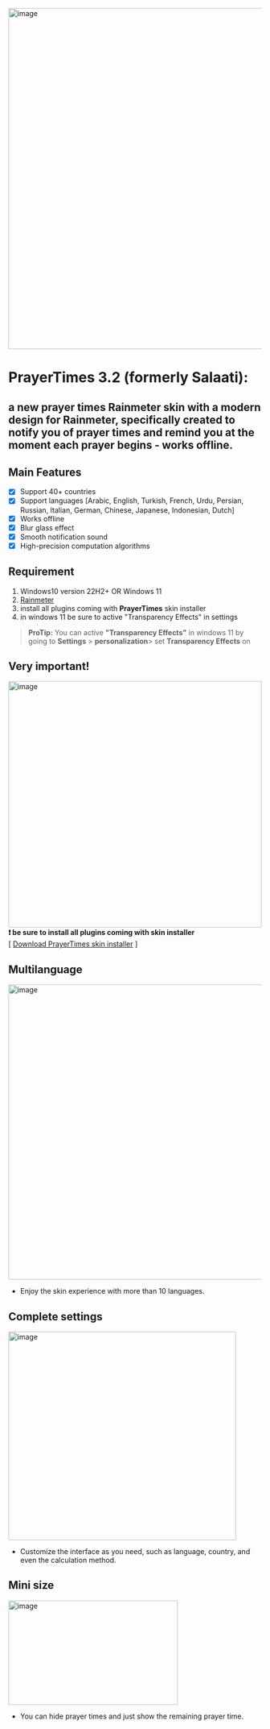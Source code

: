 <img width="694" height="677" alt="image" src="https://github.com/user-attachments/assets/c7aa48b2-c6cc-4bad-8c66-7e1f55d44882" /><br>



# PrayerTimes 3.2 (formerly Salaati):
## a new prayer times Rainmeter skin with a modern design for Rainmeter, specifically created to notify you of prayer times and remind you at the moment each prayer begins - works offline. 

## Main Features

 - [x] Support 40+ countries
 - [x] Support languages [Arabic, English, Turkish, French, Urdu, Persian, Russian, Italian, German, Chinese, Japanese, Indonesian, Dutch]
 - [x] Works offline
 - [x] Blur glass effect
 - [x] Smooth notification sound
 - [x] High-precision computation algorithms

## Requirement 

 1. Windows10 version 22H2+ OR Windows 11
 2. [Rainmeter](https://www.rainmeter.net/)
 3. install all plugins coming with **PrayerTimes** skin installer
 4. in windows 11 be sure to active "Transparency Effects" in settings 

> **ProTip:** You can active **"Transparency Effects"** in windows 11 by going to **Settings** > **personalization**> set **Transparency Effects** on

## Very important!
<img width="504" height="489" alt="image" src="https://github.com/user-attachments/assets/f100266a-1887-4127-9363-0e28a5295ccd" /><br>
   **❗️ be sure to install all plugins coming with skin installer** <br>
[ [Download PrayerTimes skin installer](https://github.com/m7slm/Prayer-Times/releases/download/v3.2/PrayerTimes_3.2.rmskin) ]

## Multilanguage
<img width="651" height="586" alt="image" src="https://github.com/user-attachments/assets/0d3ccbd5-a3d8-4bb9-9afe-4306a4790075" /><br>


 - Enjoy the skin experience with more than 10 languages.
   

## Complete settings
<img width="453" height="414" alt="image" src="https://github.com/user-attachments/assets/747fba84-b1b3-47f5-82da-cf119e93cc95" /><br>


 - Customize the interface as you need, such as language, country, and even the calculation method.

## Mini size 
<img width="337" height="207" alt="image" src="https://github.com/user-attachments/assets/8508951d-cb16-429f-bb80-b9d9066adc0f" /><br>
 - You can hide prayer times and just show the remaining prayer time.
